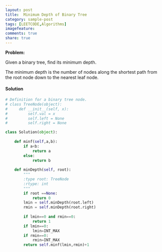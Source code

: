 ```yaml
---
layout: post
title:  Minimum Depth of Binary Tree
category: sample-post
tags: [LEETCODE,Algorithms]
imagefeature: 
comments: true
share: true
---
```

**Problem:**


Given a binary tree, find its minimum depth.

The minimum depth is the number of nodes along the shortest path from the root node down to the nearest leaf node.





#### **Solution**

~~~ python
# Definition for a binary tree node.
# class TreeNode(object):
#     def __init__(self, x):
#         self.val = x
#         self.left = None
#         self.right = None

class Solution(object):
    
    def minf(self,a,b):
        if a<b:
            return a
        else:
            return b
    
    def minDepth(self, root):
        """
        :type root: TreeNode
        :rtype: int
        """
        if root ==None:
            return 0
        lmin = self.minDepth(root.left)
        rmin = self.minDepth(root.right)
        
        if lmin==0 and rmin==0:
            return 1
        if lmin==0:
            lmin=INT_MAX
        if rmin==0:
            rmin=INT_MAX
        return self.minf(lmin,rmin)+1
~~~
